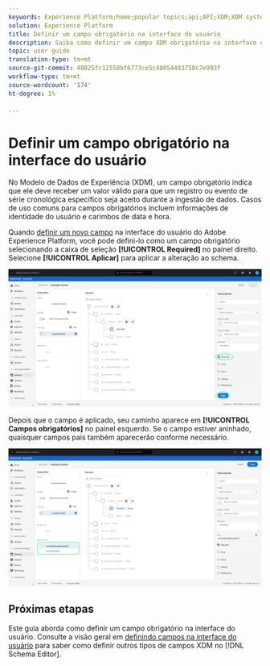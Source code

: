 ```yaml
---
keywords: Experience Platform;home;popular topics;api;API;XDM;XDM system;experience data model;data model;ui;workspace;required;field;
solution: Experience Platform
title: Definir um campo obrigatório na interface do usuário
description: Saiba como definir um campo XDM obrigatório na interface do usuário do Experience Platform.
topic: user guide
translation-type: tm+mt
source-git-commit: 48025fc11558bf6773ce5c48054483758c7e993f
workflow-type: tm+mt
source-wordcount: '174'
ht-degree: 1%

---
```



# Definir um campo obrigatório na interface do usuário

No Modelo de Dados de Experiência (XDM), um campo obrigatório indica que ele deve receber um valor válido para que um registro ou evento de série cronológica específico seja aceito durante a ingestão de dados. Casos de uso comuns para campos obrigatórios incluem informações de identidade do usuário e carimbos de data e hora.

Quando [definir um novo campo](./overview.md#define) na interface do usuário do Adobe Experience Platform, você pode defini-lo como um campo obrigatório selecionando a caixa de seleção **[!UICONTROL Required]** no painel direito. Selecione **[!UICONTROL Aplicar]** para aplicar a alteração ao schema.

![](../../images/ui/fields/special/required.png)

Depois que o campo é aplicado, seu caminho aparece em **[!UICONTROL Campos obrigatórios]** no painel esquerdo. Se o campo estiver aninhado, quaisquer campos pais também aparecerão conforme necessário.

![](../../images/ui/fields/special/required-applied.png)

## Próximas etapas

Este guia aborda como definir um campo obrigatório na interface do usuário. Consulte a visão geral em [definindo campos na interface do usuário](./overview.md#special) para saber como definir outros tipos de campos XDM no [!DNL Schema Editor].